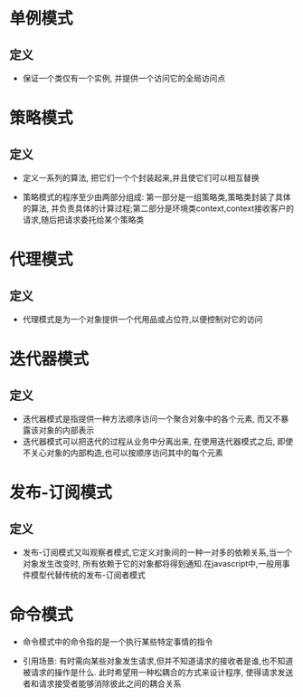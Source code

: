 # 单例模式

## 定义

+ 保证一个类仅有一个实例, 并提供一个访问它的全局访问点

# 策略模式

## 定义

+ 定义一系列的算法, 把它们一个个封装起来,并且使它们可以相互替换

+ 策略模式的程序至少由两部分组成: 第一部分是一组策略类,策略类封装了具体的算法, 并负责具体的计算过程;第二部分是环境类context,context接收客户的请求,随后把请求委托给某个策略类

# 代理模式

## 定义

+ 代理模式是为一个对象提供一个代用品或占位符,以便控制对它的访问

# 迭代器模式

## 定义

+ 迭代器模式是指提供一种方法顺序访问一个聚合对象中的各个元素, 而又不暴露该对象的内部表示
+ 迭代器模式可以把迭代的过程从业务中分离出来, 在使用迭代器模式之后, 即使不关心对象的内部构造,也可以按顺序访问其中的每个元素

# 发布-订阅模式

## 定义

+ 发布-订阅模式又叫观察者模式,它定义对象间的一种一对多的依赖关系,当一个对象发生改变时, 所有依赖于它的对象都将得到通知.在javascript中,一般用事件模型代替传统的发布-订阅者模式

# 命令模式

+ 命令模式中的命令指的是一个执行某些特定事情的指令

+ 引用场景: 有时需向某些对象发生请求,但并不知道请求的接收者是谁,也不知道被请求的操作是什么. 此时希望用一种松耦合的方式来设计程序, 使得请求发送者和请求接受者能够消除彼此之间的耦合关系